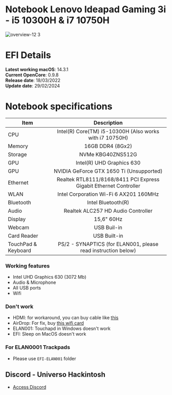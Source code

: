 # Notebook Lenovo Ideapad Gaming 3i - i5 10300H & i7 10750H

![overview-12 3](https://user-images.githubusercontent.com/23700365/158817960-413b6870-4d0e-4eef-b941-272ab61cd9ae.png)

# EFI Details
**Latest working macOS**: 14.3.1
<br>
**Current OpenCore**: 0.9.8
<br>
**Release date**: 18/03/2022
<br>
**Update date**: 29/02/2024

# Notebook specifications
|Item|Description|
|-|:-------:|
|CPU|Intel(R) Core(TM) i5-10300H (Also works with i7 10750H)|
|Memory|16GB DDR4 (8Gx2)|
|Storage|NVMe KBG40ZNS512G|
|GPU|Intel(R) UHD Graphics 630|
|GPU|NVIDIA GeForce GTX 1650 Ti (Unsupported)|
|Ethernet|Realtek RTL8111/8168/8411 PCI Express Gigabit Ethernet Controller|
|WLAN|Intel Corporation Wi-Fi 6 AX201 160MHz|
|Bluetooth|Intel Bluetooth(R)|
|Audio|Realtek ALC257 HD Audio Controller|
|Display|15,6" 60Hz|
|Webcam|USB Buil-in|
|Card Reader|USB Built-in|
|TouchPad & Keyboard|PS/2 - SYNAPTICS (for ELAN001, please read instruction below)|

### Working features
- Intel UHD Graphics 630 (3072 Mb)
- Audio & Microphone
- All USB ports
- Wifi

### Don't work
- HDMI: for workaround, you can buy cable like [this](https://nl.aliexpress.com/item/4001044927353.html?aff_fcid=c03b43f4bf144910b639540955d2f3ac-1708199428328-02403-_Aeagzf&tt=CPS_NORMAL&aff_fsk=_Aeagzf&aff_platform=shareComponent-detail&sk=_Aeagzf&aff_trace_key=c03b43f4bf144910b639540955d2f3ac-1708199428328-02403-_Aeagzf&terminal_id=b93c22a374da4c9999f2ee832cd23b85&afSmartRedirect=y)
- AirDrop: For fix, buy [this wifi card](https://nl.aliexpress.com/item/4000632365086.html?aff_fcid=6ff05a217dea45bc8bafa4a15ea10588-1708199352064-09256-_9HGctJ&tt=CPS_NORMAL&aff_fsk=_9HGctJ&aff_platform=shareComponent-detail&sk=_9HGctJ&aff_trace_key=6ff05a217dea45bc8bafa4a15ea10588-1708199352064-09256-_9HGctJ&terminal_id=b93c22a374da4c9999f2ee832cd23b85&afSmartRedirect=y)
- ELAN001: Touchapd in Windows doesn't work
- EFI: Sleep on MacOS doesn't work

### For ELAN0001 Trackpads

- Please use `EFI-ELAN001` folder

## Discord - Universo Hackintosh
- [Access Discord](https://discord.universohackintosh.com.br)
